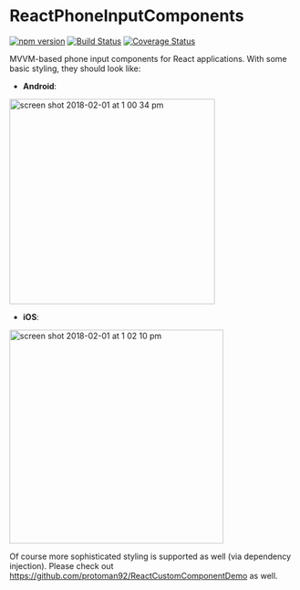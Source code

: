 # ReactPhoneInputComponents

[![npm version](https://badge.fury.io/js/react-phone-input-components.svg)](https://badge.fury.io/js/react-phone-input-components)
[![Build Status](https://travis-ci.org/protoman92/ReactPhoneInputComponents.svg?branch=master)](https://travis-ci.org/protoman92/ReactPhoneInputComponents)
[![Coverage Status](https://coveralls.io/repos/github/protoman92/ReactPhoneInputComponents/badge.svg?branch=master)](https://coveralls.io/github/protoman92/ReactPhoneInputComponents?branch=master)

MVVM-based phone input components for React applications. With some basic styling, they should look like:

- **Android**:
<img width="360" alt="screen shot 2018-02-01 at 1 00 34 pm" src="https://user-images.githubusercontent.com/12141908/35662388-d4ac171a-0752-11e8-9724-bba790fbcafa.png">

- **iOS**:
<img width="375" alt="screen shot 2018-02-01 at 1 02 10 pm" src="https://user-images.githubusercontent.com/12141908/35662417-f9c26fb8-0752-11e8-8e48-2741405e8acd.png">

Of course more sophisticated styling is supported as well (via dependency injection). Please check out https://github.com/protoman92/ReactCustomComponentDemo as well.
